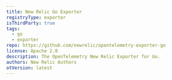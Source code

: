 ```yaml
---
title: New Relic Go Exporter
registryType: exporter
isThirdParty: true
tags:
  - go
  - exporter
repo: https://github.com/newrelic/opentelemetry-exporter-go
license: Apache 2.0
description: The OpenTelemetry New Relic Exporter for Go.
authors: New Relic Authors
otVersion: latest
---
```

